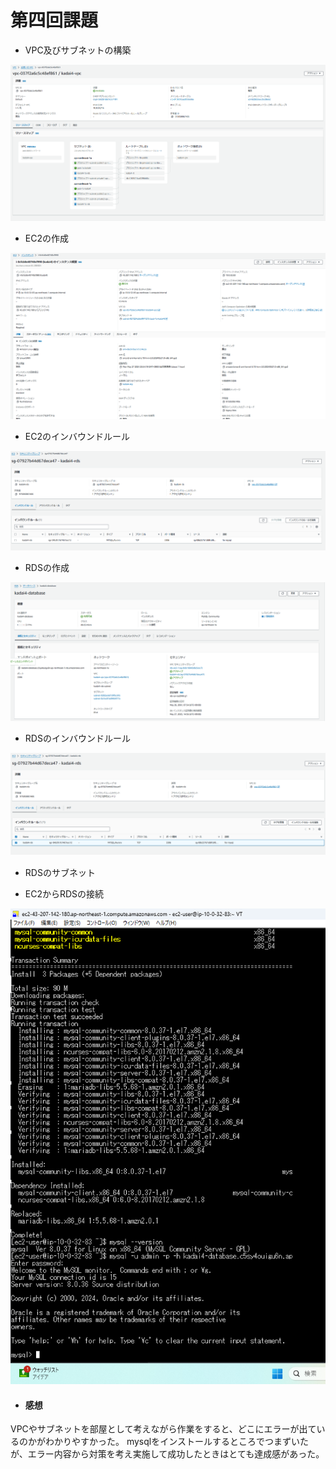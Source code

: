 # 第四回課題　　

 
- VPC及びサブネットの構築

![image 1](img4/vcp.png)

- EC2の作成  

![image 2](img4/ec2.png)  

- EC2のインバウンドルール  

![image 3](img4/ec2-inbound-rule.png)  

- RDSの作成  

![image 4](img4/rds.png)

- RDSのインバウンドルール  

![image 5](img4/rds-inbound-rule.png)　　

- RDSのサブネット　　



- EC2からRDSの接続  

![image 6](img4/ec2-to-rds.png)  

- #### 感想  

VPCやサブネットを部屋として考えながら作業をすると、どこにエラーが出ているのかがわかりやすかった。
mysqlをインストールするところでつまずいたが、エラー内容から対策を考え実施して成功したときはとても達成感があった。


